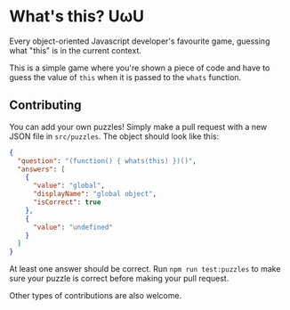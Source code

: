 # What's this? UωU

Every object-oriented Javascript developer's favourite game, guessing what "this" is in the current context.

This is a simple game where you're shown a piece of code and have to guess the value of `this` when it is passed to the `whats` function.

## Contributing

You can add your own puzzles!
Simply make a pull request with a new JSON file in `src/puzzles`.
The object should look like this:

```JSON
{
  "question": "(function() { whats(this) })()",
  "answers": [
    {
      "value": "global",
      "displayName": "global object",
      "isCorrect": true
    },
    {
      "value": "undefined"
    }
  ]
}
```

At least one answer should be correct.
Run `npm run test:puzzles` to make sure your puzzle is correct before making your pull request.

Other types of contributions are also welcome.
